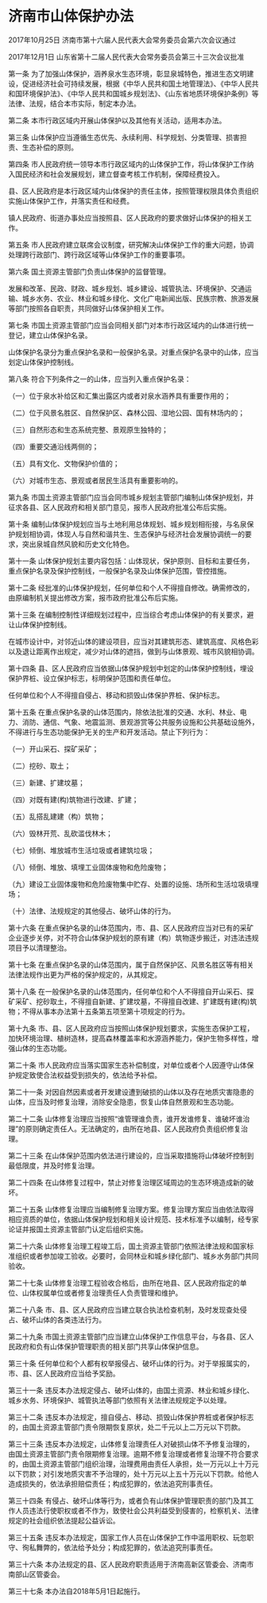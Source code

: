 # 济南市山体保护办法

2017年10月25日 济南市第十六届人民代表大会常务委员会第六次会议通过

2017年12月1日 山东省第十二届人民代表大会常务委员会第三十三次会议批准

<!-- INFO END -->

第一条 为了加强山体保护，涵养泉水生态环境，彰显泉城特色，推进生态文明建设，促进经济社会可持续发展，根据《中华人民共和国土地管理法》、《中华人民共和国环境保护法》、《中华人民共和国城乡规划法》、《山东省地质环境保护条例》等法律、法规，结合本市实际，制定本办法。

第二条 本市行政区域内开展山体保护以及其他有关活动，适用本办法。

第三条 山体保护应当遵循生态优先、永续利用、科学规划、分类管理、损害担责、生态补偿的原则。

第四条 市人民政府统一领导本市行政区域内的山体保护工作，将山体保护工作纳入国民经济和社会发展规划，建立督查考核工作机制，保障经费投入。

县、区人民政府是本行政区域内山体保护的责任主体，按照管理权限具体负责组织实施山体保护工作，并落实责任和经费。

镇人民政府、街道办事处应当按照县、区人民政府的要求做好山体保护的相关工作。

第五条 市人民政府建立联席会议制度，研究解决山体保护工作的重大问题，协调处理跨行政部门、跨行政区域等山体保护工作的重要事项。

第六条 国土资源主管部门负责山体保护的监督管理。

发展和改革、民政、财政、城乡规划、城乡建设、城管执法、环境保护、交通运输、城乡水务、农业、林业和城乡绿化、文化广电新闻出版、民族宗教、旅游发展等部门按照各自职责，共同做好山体保护相关工作。

第七条 市国土资源主管部门应当会同相关部门对本市行政区域内的山体进行统一登记，建立山体保护名录。

山体保护名录分为重点保护名录和一般保护名录。对重点保护名录中的山体，应当划定山体保护控制线。

第八条 符合下列条件之一的山体，应当列入重点保护名录：

（一）位于泉水补给区和汇集出露区内或者对泉水涵养具有重要作用的；

（二）位于风景名胜区、自然保护区、森林公园、湿地公园、国有林场内的；

（三）自然形态和生态系统完整、景观原生独特的；

（四）重要交通沿线两侧的；

（五）具有文化、文物保护价值的；

（六）对城市生态、景观或者居民生活具有重要影响的。

第九条 市国土资源主管部门应当会同市城乡规划主管部门编制山体保护规划，并征求各县、区人民政府和相关部门意见，报市人民政府批准公布后实施。

第十条 编制山体保护规划应当与土地利用总体规划、城乡规划相衔接，与名泉保护规划相协调，体现人与自然和谐共生、生态保护与经济社会发展协调统一的要求，突出泉城自然风貌和历史文化特色。

第十一条 山体保护规划主要内容包括：山体现状，保护原则、目标和主要任务，重点保护名录及保护控制线，一般保护名录及山体保护范围，管控措施。

第十二条 经批准的山体保护规划，任何单位和个人不得擅自修改。确需修改的，由原编制机关提出修改方案，报市政府批准公布后实施。

第十三条 在编制控制性详细规划过程中，应当综合考虑山体保护的有关要求，避让山体保护控制线。

在城市设计中，对邻近山体的建设项目，应当对其建筑形态、建筑高度、风格色彩以及退让距离作出规定，减少对山体的遮挡，做到与山体景观、城市风貌相协调。

第十四条 县、区人民政府应当依据山体保护规划中划定的山体保护控制线，埋设保护界桩、设立保护标志，标明保护范围和责任单位。

任何单位和个人不得擅自侵占、移动和损毁山体保护界桩、保护标志。

第十五条 在重点保护名录的山体范围内，除依法批准的交通、水利、林业、电力、消防、通信、气象、地震监测、景观游赏等公共服务设施和公共基础设施外，不得进行与生态功能保护无关的生产和开发活动。禁止下列行为：

（一）开山采石、探矿采矿；

（二）挖砂、取土；

（三）新建、扩建坟墓；

（四）对既有建(构)筑物进行改建、扩建；

（五）乱搭乱建建（构）筑物；

（六）毁林开荒、乱砍滥伐林木；

（七）倾倒、堆放城市生活垃圾或者建筑垃圾；

（八）倾倒、堆放、填埋工业固体废物和危险废物；

（九）建设工业固体废物和危险废物集中贮存、处置的设施、场所和生活垃圾填埋场；

（十）法律、法规规定的其他侵占、破坏山体的行为。

第十六条 在重点保护名录的山体范围内，市、县、区人民政府应当对已有的采矿企业逐步关停，对不符合山体保护规划的原有建（构）筑物逐步搬迁，对违法违规项目予以清理整治。

第十七条 在重点保护名录的山体范围内，属于自然保护区、风景名胜区等有相关法律法规作出更为严格的保护规定的，从其规定。

第十八条 在一般保护名录的山体范围内，任何单位和个人不得擅自开山采石、探矿采矿、挖砂取土，不得擅自新建、扩建坟墓，不得擅自改建、扩建既有建(构)筑物；不得从事本办法第十五条第五项至第十项规定的行为。

第十九条 市、县、区人民政府应当按照山体保护规划要求，实施生态保护工程，加快环境治理、植树造林，提高森林覆盖率和水源涵养能力，保护生物多样性，增强山体的生态功能。

第二十条 市人民政府应当落实国家生态补偿制度，对单位或者个人因遵守山体保护规定致使合法权益受到损失的，依法给予补偿。

第二十一条 对因自然因素或者开发建设遭到破损的山体以及存在地质灾害隐患的山体，应当及时修复治理，消除安全隐患，恢复山体自然景观和生态功能。

第二十二条 山体修复治理应当按照“谁管理谁负责，谁开发谁修复、谁破坏谁治理”的原则确定责任人。无法确定的，由所在地县、区人民政府负责组织修复治理。

第二十三条 在山体保护范围内依法进行建设的，应当采取措施将山体破坏控制到最低限度，并及时修复治理。

第二十四条 在山体修复过程中，禁止对修复治理区域周边的生态环境造成新的破坏。

第二十五条 山体修复治理应当编制修复治理方案。修复治理方案应当由依法取得相应资质的单位，依据山体保护规划和相关设计规范、技术标准予以编制，经专家论证并报国土资源主管部门认定后组织实施。

第二十六条 山体修复治理工程竣工后，国土资源主管部门依照法律法规和国家标准组织或者参加竣工验收。必要时，会同林业和城乡绿化部门、城乡水务部门共同验收。

第二十七条 山体修复治理工程验收合格后，由所在地县、区人民政府指定的单位、山体权属单位或者修复治理责任人负责管理和维护。

第二十八条 市、县、区人民政府应当建立联合执法检查机制，及时发现查处侵占、破坏山体的各类违法行为。

第二十九条 市国土资源主管部门应当建立山体保护工作信息平台，与各县、区人民政府和负有山体保护管理职责的相关部门共享山体保护信息。

第三十条 任何单位和个人都有权举报侵占、破坏山体的行为。对于举报属实的，市、县、区人民政府应当给予奖励。

第三十一条 违反本办法规定侵占、破坏山体的，由国土资源、林业和城乡绿化、城乡水务、环境保护、城管执法等部门依照有关法律法规规定予以处理。

第三十二条 违反本办法规定，擅自侵占、移动、损毁山体保护界桩或者保护标志的，由国土资源主管部门责令限期恢复原状，处二千元以上二万元以下罚款。

第三十三条 违反本办法规定，山体修复治理责任人对破损山体不予修复治理的，由国土资源主管部门责令限期修复治理。逾期不修复治理或者修复治理不符合要求的，由国土资源主管部门组织治理，治理费用由责任人承担，处一万元以上十万元以下罚款；对引发地质灾害不予治理的，处十万元以上五十万元以下罚款。给他人造成损失的，依法承担赔偿责任；构成犯罪的，依法追究刑事责任。

第三十四条 有侵占、破坏山体等行为，或者负有山体保护管理职责的部门及其工作人员违法行使职权或者不作为，致使社会公共利益受到侵害的，检察机关、法律规定的社会组织依法提起公益诉讼。

第三十五条 违反本办法规定，国家工作人员在山体保护工作中滥用职权、玩忽职守、徇私舞弊的，依法给予处分；构成犯罪的，依法追究刑事责任。

第三十六条 本办法规定的县、区人民政府职责适用于济南高新区管委会、济南市南部山区管委会。

第三十七条 本办法自2018年5月1日起施行。

